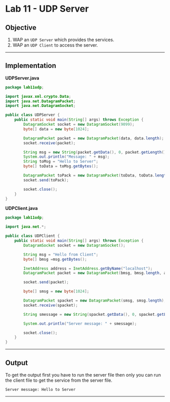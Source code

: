# Lab 11 - UDP Server

## Objective 

1. WAP an `UDP Server` which provides the services.
2. WAP an `UDP Client` to access the server.

---

## Implementation

**UDPServer.java**
```java
package lab11udp;

import javax.xml.crypto.Data;
import java.net.DatagramPacket;
import java.net.DatagramSocket;

public class UDPServer {
    public static void main(String[] args) throws Exception {
        DatagramSocket socket = new DatagramSocket(9099);
        byte[] data = new byte[1024];

        DatagramPacket packet = new DatagramPacket(data, data.length);
        socket.receive(packet);

        String msg = new String(packet.getData(), 0, packet.getLength());
        System.out.println("Message: " + msg);
        String toMsg = "Hello to Server";
        byte[] toData = toMsg.getBytes();

        DatagramPacket toPack = new DatagramPacket(toData, toData.length, packet.getAddress(), packet.getPort());
        socket.send(toPack);

        socket.close();
    }
}
```

**UDPClient.java**
```java
package lab11udp;

import java.net.*;

public class UDPClient {
    public static void main(String[] args) throws Exception {
        DatagramSocket socket = new DatagramSocket();

        String msg = "Hello from Client";
        byte[] bmsg =msg.getBytes();

        InetAddress address = InetAddress.getByName("localhost");
        DatagramPacket packet = new DatagramPacket(bmsg, bmsg.length, address, 9099);

        socket.send(packet);

        byte[] smsg = new byte[1024];

        DatagramPacket spacket = new DatagramPacket(smsg, smsg.length);
        socket.receive(spacket);

        String smessage = new String(spacket.getData(), 0, spacket.getLength());

        System.out.println("Server message: " + smessage);

        socket.close();
    }
}
```

---

## Output

To get the output first you have to run the server file then only you can run the client file to get the service from the server file.

```output
Server message: Hello to Server
```

---
